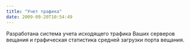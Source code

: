 ```yaml
---
title: "Учет трафика"
date: 2009-09-20T10:54:49
---
```


Разработана система учета исходящего трафика Ваших серверов вещания и графическая статистика средней загрузки порта вещания.